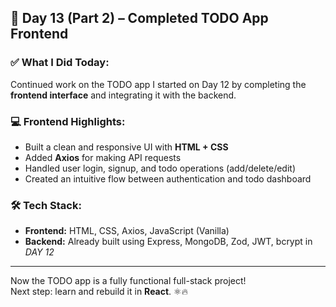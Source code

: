 ## 📅 Day 13 (Part 2) – Completed TODO App Frontend

### ✅ What I Did Today:
Continued work on the TODO app I started on Day 12 by completing the **frontend interface** and integrating it with the backend.

### 💻 Frontend Highlights:
- Built a clean and responsive UI with **HTML + CSS**
- Added **Axios** for making API requests
- Handled user login, signup, and todo operations (add/delete/edit)
- Created an intuitive flow between authentication and todo dashboard

### 🛠️ Tech Stack:
- **Frontend:** HTML, CSS, Axios, JavaScript (Vanilla)
- **Backend:** Already built using Express, MongoDB, Zod, JWT, bcrypt in *DAY 12*

---

Now the TODO app is a fully functional full-stack project!  
Next step: learn and rebuild it in **React**. ⚛️🔥
